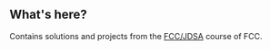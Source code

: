 ## What's here?
Contains solutions and projects from the [FCC/JDSA](https://www.freecodecamp.org/learn/javascript-algorithms-and-data-structures) course of FCC.
